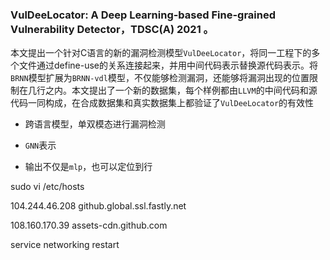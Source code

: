 ### VulDeeLocator: A Deep Learning-based Fine-grained Vulnerability Detector，TDSC(A) 2021 。

本文提出一个针对C语言的新的漏洞检测模型`VulDeeLocator`，将同一工程下的多个文件通过define-use的关系连接起来，并用中间代码表示替换源代码表示。将`BRNN`模型扩展为`BRNN-vdl`模型，不仅能够检测漏洞，还能够将漏洞出现的位置限制在几行之内。本文提出了一个新的数据集，每个样例都由`LLVM`的中间代码和源代码一同构成，在合成数据集和真实数据集上都验证了`VulDeeLocator`的有效性

* 跨语言模型，单双模态进行漏洞检测

* `GNN`表示
* 输出不仅是`mlp`，也可以定位到行





 sudo vi /etc/hosts 

104.244.46.208  github.global.ssl.fastly.net

108.160.170.39  assets-cdn.github.com 

 service networking restart 

